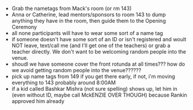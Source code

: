 - Grab the nametags from Mack's room (or rm 143)
- Anna or Catherine, lead mentors/sponsors to room 143 to dump anything they have in the room, then guide them to the Opening Ceremony
- all none participants will have to wear some sort of a name tag
- if someone doesn't have some sort of an ID or isn't registered and woult NOT leave, text/call me (and I'll get one of the teachers) or grab a teacher directly. We don't want to be welcoming random people into the venue.
- shoudl we have someone cover the front rotunda at all times??? how do we avoid getting random people into the venue??????
- pick up name tags from 149 if you get there early, if not, i'm moving everything to 143 probably around 8:00AM
- if a kid called Bashkar Mishra (not sure spelling) shows up, let him in (even without ID, maybe call MckENZIE OVER THOUGH) because Rankin approved him already
